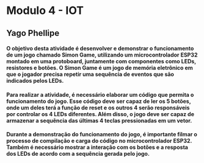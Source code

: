 # Modulo 4 - IOT
## Yago Phellipe

#### O objetivo desta atividade é desenvolver e demonstrar o funcionamento de um jogo chamado Simon Game, utilizando um microcontrolador ESP32 montado em uma protoboard, juntamente com componentes como LEDs, resistores e botões. O Simon Game é um jogo de memória eletrônico em que o jogador precisa repetir uma sequência de eventos que são indicados pelos LEDs.
#### Para realizar a atividade, é necessário elaborar um código que permita o funcionamento do jogo. Esse código deve ser capaz de ler os 5 botões, onde um deles terá a função de reset e os outros 4 serão responsáveis por controlar os 4 LEDs diferentes. Além disso, o jogo deve ser capaz de armazenar a sequência das últimas 4 teclas pressionadas em um vetor.

#### Durante a demonstração do funcionamento do jogo, é importante filmar o processo de compilação e carga do código no microcontrolador ESP32. Também é necessário mostrar a interação com os botões e a resposta dos LEDs de acordo com a sequência gerada pelo jogo.
